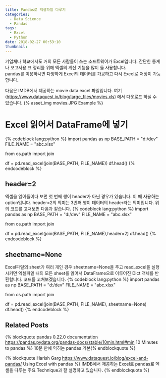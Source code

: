 ```yaml
---
title: Pandas로 엑셀파일 다루기
categories:
  - Data Science
  - Pandas
tags:
  - Excel
  - Python
date: 2018-02-27 00:53:10
thumbnail:
---
```

기업체나 학교에서도 거의 모든 사람들이 쓰는 소프트웨어가 Excel입니다. 간단한 통계나 보고서용 표 정리를 위해 엑셀의 계산 기능을 많이 들 사용합니다.  
pandas를 이용하시면 다양하게 Excel의 데이터를 가공하고 다시 Excel로 저장이 가능합니다.

다음은 IMDB에서 제공하는 movie data excel 파일입니다. 여기(https://www.dataquest.io/blog/large_files/movies.xls) 에서 다운로드 하실 수 있습니다.
{% asset_img movies.JPG Example %}

# Excel 읽어서 DataFrame에 넣기

{% codeblock lang:python %}
import pandas as np
BASE_PATH = "d:/dev"
FILE_NAME = "abc.xlsx"

from os.path import join

df = pd.read_excel(join(BASE_PATH, FILE_NAME))
df.head()
{% endcodeblock %}

## header=2
엑셀을 읽어들이다 보면 첫 번째 행이 header가 아닌 경우가 있습니다. 이 때 사용하는 option입니다. header=2의 의미는 3번째 행이 데이터의 header라는 의미입니다. 위의 코드를 고쳐보면 다음과 같습니다. 
{% codeblock lang:python %}
import pandas as np
BASE_PATH = "d:/dev"
FILE_NAME = "abc.xlsx"

from os.path import join

df = pd.read_excel(join(BASE_PATH, FILE_NAME),header=2)
df.head()
{% endcodeblock %}

## sheetname=None
Excel파일의 sheet가 여러 개인 경우 sheetname=None을 주고 read_excel을 실행시키면 엑셀파일 내의 모든 sheet를 읽어서 DataFrame으로 이루어진 Dict 객체를 반환합니다. 코드들 고쳐보겠습니다.
{% codeblock lang:python %}
import pandas as np
BASE_PATH = "d:/dev"
FILE_NAME = "abc.xlsx"

from os.path import join

df = pd.read_excel(join(BASE_PATH, FILE_NAME), sheetname=None)
df.head()
{% endcodeblock %}

## Related Posts

{% blockquote pandas 0.22.0 documentation https://pandas.pydata.org/pandas-docs/stable/10min.html#min 10 Minutes to pandas %} 10분 만에 익히는 pandas 기본{% endblockquote %}

{% blockquote Harish Garg https://www.dataquest.io/blog/excel-and-pandas/ Using Excel with pandas %} IMDB에서 제공하는 Excel로 pandas로 엑셀을 다루는 주요 Technique과 잘 설명하고  있습니다. {% endblockquote %}